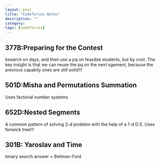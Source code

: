 ```yaml
---
layout: post
title: "Codeforces Notes" 
description: ""
category: 
tags: [codeforces]
---
```


377B:Preparing for the Contest
-------------
bsearch on days, and then use a pq on feasible students, but by cost. The key insight is that we can reuse the pq on the next sgement, because the previous capabily ones are still solid!!!

501D:Misha and Permutations Summation
-------------
Uses factorial number systems

652D:Nested Segments
------------
A common pattern of solving 2-d problem with the help of a 1-d D.S. Uses fenwick tree!!!

301B: Yaroslav and Time
---------
binary search answer + Bellman-Ford
